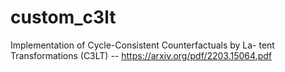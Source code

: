 # custom_c3lt
Implementation of Cycle-Consistent Counterfactuals by La- tent Transformations (C3LT) -- https://arxiv.org/pdf/2203.15064.pdf
